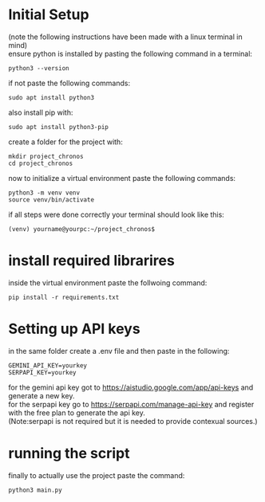 # Initial Setup
(note the following instructions have been made with a linux terminal in mind)  
ensure python is installed by pasting the following command in a terminal:
```
python3 --version
```
if not paste the following commands:
```
sudo apt install python3
```
also install pip with:
```
sudo apt install python3-pip
```
create a folder for the project with:
```
mkdir project_chronos
cd project_chronos
```
now to initialize a virtual environment paste the following commands:
```
python3 -m venv venv
source venv/bin/activate
```
if all steps were done correctly your terminal should look like this:
```
(venv) yourname@yourpc:~/project_chronos$
```
# install required librarires
inside the virtual environment paste the follwoing command:
```
pip install -r requirements.txt
```
# Setting up API keys
in the same folder create a .env file and then paste in the following:
```
GEMINI_API_KEY=yourkey
SERPAPI_KEY=yourkey
```
for the gemini api key got to https://aistudio.google.com/app/api-keys and generate a new key.  
for the serpapi key go to https://serpapi.com/manage-api-key and register with the free plan to generate the api key.  
(Note:serpapi is not required but it is needed to provide contexual sources.)

# running the script

finally to actually use the project paste the command:
```
python3 main.py
```

